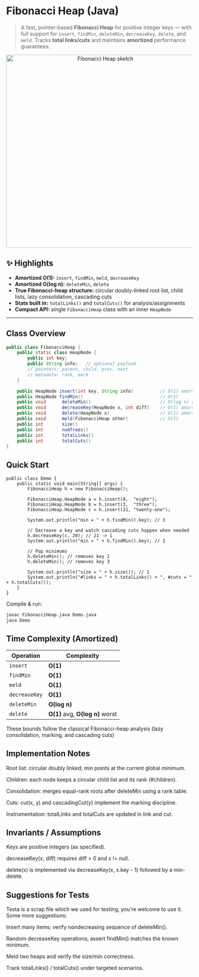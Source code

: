 # Fibonacci Heap (Java)

> A fast, pointer-based **Fibonacci Heap** for positive integer keys — with full
> support for `insert`, `findMin`, `deleteMin`, `decreaseKey`, `delete`, and `meld`.
> Tracks **total links/cuts** and maintains **amortized** performance guarantees.

<p align="center">
  <img alt="Fibonacci Heap sketch" src="https://user-images.githubusercontent.com/placeholder/fib-heap.png" width="520">
</p>

## ✨ Highlights
- **Amortized O(1):** `insert`, `findMin`, `meld`, `decreaseKey`  
- **Amortized O(log n):** `deleteMin`, `delete`
- **True Fibonacci-heap structure:** circular doubly-linked root list, child lists,
  lazy consolidation, cascading cuts
- **Stats built in:** `totalLinks()` and `totalCuts()` for analysis/assignments
- **Compact API:** single `FibonacciHeap` class with an inner `HeapNode`

---

## Class Overview

```java
public class FibonacciHeap {
    public static class HeapNode {
        public int key;
        public String info;   // optional payload
        // pointers: parent, child, prev, next
        // metadata: rank, mark
    }

    public HeapNode insert(int key, String info)          // O(1) amortized
    public HeapNode findMin()                             // O(1)
    public void      deleteMin()                          // O(log n) amortized
    public void      decreaseKey(HeapNode x, int diff)    // O(1) amortized
    public void      delete(HeapNode x)                   // O(1) amortized, worst-case O(log n)
    public void      meld(FibonacciHeap other)            // O(1)
    public int       size()
    public int       numTrees()
    public int       totalLinks()
    public int       totalCuts()
}
```

## Quick Start
```
public class Demo {
    public static void main(String[] args) {
        FibonacciHeap h = new FibonacciHeap();

        FibonacciHeap.HeapNode a = h.insert(8,  "eight");
        FibonacciHeap.HeapNode b = h.insert(3,  "three");
        FibonacciHeap.HeapNode c = h.insert(21, "twenty-one");

        System.out.println("min = " + h.findMin().key); // 3

        // Decrease a key and watch cascading cuts happen when needed
        h.decreaseKey(c, 20); // 21 -> 1
        System.out.println("min = " + h.findMin().key); // 1

        // Pop minimums
        h.deleteMin(); // removes key 1
        h.deleteMin(); // removes key 3

        System.out.println("size = " + h.size()); // 1
        System.out.println("#links = " + h.totalLinks() + ", #cuts = " + h.totalCuts());
    }
}
```

Compile & run:
```bash
javac FibonacciHeap.java Demo.java
java Demo
```

## Time Complexity (Amortized)
| Operation     | Complexity                       |
| ------------- | -------------------------------- |
| `insert`      | **O(1)**                         |
| `findMin`     | **O(1)**                         |
| `meld`        | **O(1)**                         |
| `decreaseKey` | **O(1)**                         |
| `deleteMin`   | **O(log n)**                     |
| `delete`      | **O(1)** avg, **O(log n)** worst |

These bounds follow the classical Fibonacci-heap analysis (lazy consolidation, marking, and cascading cuts)


## Implementation Notes

Root list: circular doubly linked; min points at the current global minimum.

Children: each node keeps a circular child list and its rank (#children).

Consolidation: merges equal-rank roots after deleteMin using a rank table.

Cuts: cut(x, y) and cascadingCut(y) implement the marking discipline.

Instrumentation: totalLinks and totalCuts are updated in link and cut.

## Invariants / Assumptions

Keys are positive integers (as specified).

decreaseKey(x, diff) requires diff > 0 and x != null.

delete(x) is implemented via decreaseKey(x, x.key - 1) followed by a min-delete.

## Suggestions for Tests

Testa is a scrap file which we used for testing, you're welcome to use it. Some more suggestions: 

Insert many items; verify nondecreasing sequence of deleteMin().

Random decreaseKey operations; assert findMin() matches the known minimum.

Meld two heaps and verify the size/min correctness.

Track totalLinks() / totalCuts() under targeted scenarios.
